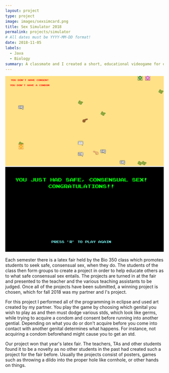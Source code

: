 ```yaml
---
layout: project
type: project
image: images/sexsimcard.png
title: Sex Simulator 2018
permalink: projects/simulator
# All dates must be YYYY-MM-DD format!
date: 2018-11-05
labels:
  - Java
  - Biology
summary: A classmate and I created a short, educational videogame for our Bio 350 class.
---
```


<div class="ui small rounded images">
  <img class="ui image" src="../images/sexsimgp.png">
  <img class="ui image" src="../images/sexsimwin.png">
</div>

Each semester there is a latex fair held by the Bio 350 class which promotes students to seek safe, consensual sex, when they do. The students of the class then form groups to create a project in order to help educate others as to what safe consensual sex entails. The projects are turned in at the fair and presented to the teacher and the various teaching assistants to be judged. Once all of the projects have been submitted, a winning project is chosen, which for fall 2018 was my partner and I's project.

For this project I performed all of the programming in eclipse and used art created by my partner. You play the game by choosing which genital you wish to play as and then must dodge various stds, which look like germs, while trying to acquire a condom and consent before running into another gential. Depending on what you do or don't acquire before you come into contact with another genital determines what happens. For instance, not acquiring a condom beforehand might cause you to get an std.

Our project won that year's latex fair. The teachers, TAs and other students found it to be a novelty as no other students in the past had created such a project for the fair before. Usually the projects consist of posters, games such as throwing a dildo into the proper hole like cornhole, or other hands on things.
